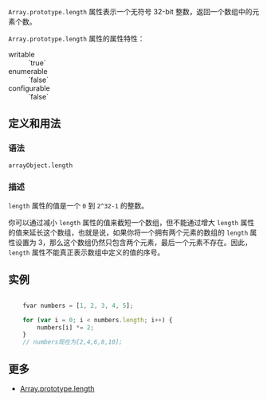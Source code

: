 `Array.prototype.length` 属性表示一个无符号 32-bit 整数，返回一个数组中的元素个数。

`Array.prototype.length` 属性的属性特性：

<dl class="dl-horizontal">

<dt>writable</dt>

<dd>`true`</dd>

<dt>enumerable</dt>

<dd>`false`</dd>

<dt>configurable</dt>

<dd>`false`</dd>

</dl>

## 定义和用法

### 语法

`arrayObject.length`

### 描述

`length` 属性的值是一个 `0` 到 `2^32-1` 的整数。

你可以通过减小 `length` 属性的值来截短一个数组，但不能通过增大 `length` 属性的值来延长这个数组，也就是说，如果你将一个拥有两个元素的数组的 `length` 属性设置为 3，那么这个数组仍然只包含两个元素，最后一个元素不存在。因此， `length` 属性不能真正表示数组中定义的值的序号。

## 实例

``` javascript

    fvar numbers = [1, 2, 3, 4, 5];

    for (var i = 0; i < numbers.length; i++) {
        numbers[i] *= 2;
    }
    // numbers现在为[2,4,6,8,10];

```

## 更多

*   [Array.prototype.length](https://developer.mozilla.org/zh-CN/docs/Web/JavaScript/Reference/Global_Objects/Array/length)